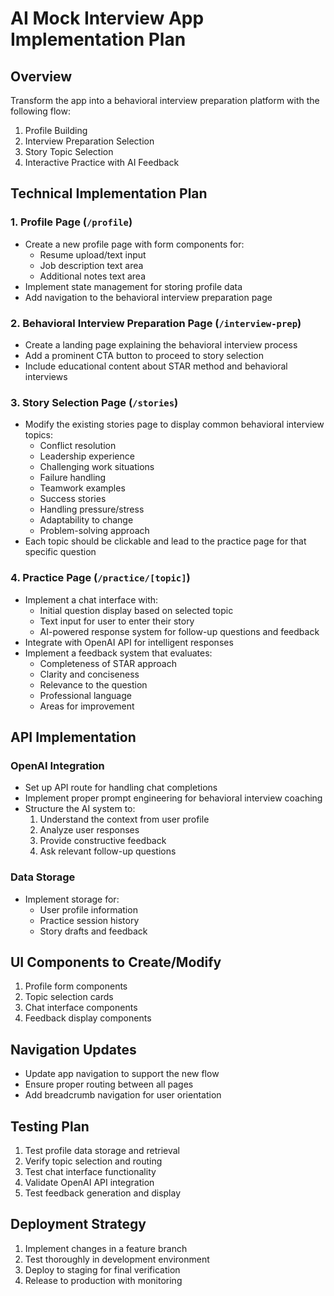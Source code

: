 # AI Mock Interview App Implementation Plan

## Overview
Transform the app into a behavioral interview preparation platform with the following flow:
1. Profile Building
2. Interview Preparation Selection
3. Story Topic Selection
4. Interactive Practice with AI Feedback

## Technical Implementation Plan

### 1. Profile Page (`/profile`)
- Create a new profile page with form components for:
  - Resume upload/text input
  - Job description text area
  - Additional notes text area
- Implement state management for storing profile data
- Add navigation to the behavioral interview preparation page

### 2. Behavioral Interview Preparation Page (`/interview-prep`)
- Create a landing page explaining the behavioral interview process
- Add a prominent CTA button to proceed to story selection
- Include educational content about STAR method and behavioral interviews

### 3. Story Selection Page (`/stories`)
- Modify the existing stories page to display common behavioral interview topics:
  - Conflict resolution
  - Leadership experience
  - Challenging work situations
  - Failure handling
  - Teamwork examples
  - Success stories
  - Handling pressure/stress
  - Adaptability to change
  - Problem-solving approach
- Each topic should be clickable and lead to the practice page for that specific question

### 4. Practice Page (`/practice/[topic]`)
- Implement a chat interface with:
  - Initial question display based on selected topic
  - Text input for user to enter their story
  - AI-powered response system for follow-up questions and feedback
- Integrate with OpenAI API for intelligent responses
- Implement a feedback system that evaluates:
  - Completeness of STAR approach
  - Clarity and conciseness
  - Relevance to the question
  - Professional language
  - Areas for improvement

## API Implementation

### OpenAI Integration
- Set up API route for handling chat completions
- Implement proper prompt engineering for behavioral interview coaching
- Structure the AI system to:
  1. Understand the context from user profile
  2. Analyze user responses
  3. Provide constructive feedback
  4. Ask relevant follow-up questions

### Data Storage
- Implement storage for:
  - User profile information
  - Practice session history
  - Story drafts and feedback

## UI Components to Create/Modify
1. Profile form components
2. Topic selection cards
3. Chat interface components
4. Feedback display components

## Navigation Updates
- Update app navigation to support the new flow
- Ensure proper routing between all pages
- Add breadcrumb navigation for user orientation

## Testing Plan
1. Test profile data storage and retrieval
2. Verify topic selection and routing
3. Test chat interface functionality
4. Validate OpenAI API integration
5. Test feedback generation and display

## Deployment Strategy
1. Implement changes in a feature branch
2. Test thoroughly in development environment
3. Deploy to staging for final verification
4. Release to production with monitoring 
